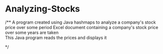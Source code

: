 # Analyzing-Stocks
/**
  A program created using Java hashmaps to analyze a company's stock price over some period
  Excel document containing a company's stock price over some years are taken  
  This Java program reads the prices and displays it
  
*/
